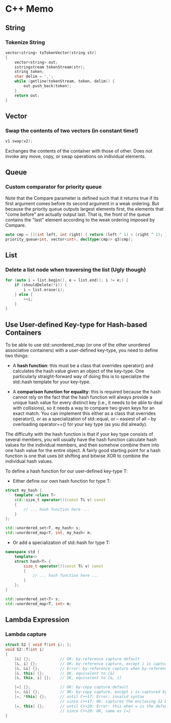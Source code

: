 # C++ Memo

## String

### Tokenize String

```c++
vector<string> toTokenVector(string str)
{
    vector<string> out;
    istringstream tokenStream(str);
    string token;
    char delim = ',';
    while (getline(tokenStream, token, delim)) {
        out.push_back(token);
    }
    return out;
}
```

## Vector

### Swap the contents of two vectors (in constant time!)

```c++
v1.swap(v2);
```

Exchanges the contents of the container with those of other. Does not invoke any move, copy, or swap operations on individual elements.

## Queue

### Custom comparator for priority queue

Note that the Compare parameter is defined such that it returns true if its first argument comes before its second argument in a weak ordering. But because the priority queue outputs largest elements first, the elements that "come before" are actually output last. That is, the front of the queue contains the "last" element according to the weak ordering imposed by Compare.

```c++
auto cmp = [](int left, int right) { return (left ^ 1) < (right ^ 1); };
priority_queue<int, vector<int>, decltype(cmp)> q3(cmp);
```

## List

### Delete a list node when traversing the list (Ugly though)

```c++
for (auto i = list.begin(), e = list.end(); i != e;) {
    if (shouldDelete(*i)) {
        i = list.erase(i);
    } else {
        ++i;
    }
}
```

## Use User-defined Key-type for Hash-based Containers

To be able to use std::unordered_map (or one of the other unordered associative containers) with a user-defined key-type, you need to define two things:

* A **hash function**: this must be a class that overrides operator() and calculates the hash value given an object of the key-type. One particularly straight-forward way of doing this is to specialize the std::hash template for your key-type.

* A **comparison function for equality**: this is required because the hash cannot rely on the fact that the hash function will always provide a unique hash value for every distinct key (i.e., it needs to be able to deal with collisions), so it needs a way to compare two given keys for an exact match. You can implement this either as a class that overrides operator(), or as a specialization of std::equal, or – easiest of all – by overloading operator==() for your key type (as you did already).

The difficulty with the hash function is that if your key type consists of several members, you will usually have the hash function calculate hash values for the individual members, and then somehow combine them into one hash value for the entire object. A fairly good starting point for a hash function is one that uses bit shifting and bitwise XOR to combine the individual hash values.

To define a hash function for our user-defined key-type T:

* Either define our own hash function for type T:

```c++
struct my_hash {
    template <class T>
    std::size_t operator()(const T& v) const
    {
        // ... hash function here ...
    }
};

std::unordered_set<T, my_hash> s;
std::unordered_map<T, int, my_hash> m;
```

* Or add a specialization of std::hash for type T:

```c++
namespace std {
    template<>
    struct hash<T> {
        size_t operator()(const T& v) const
        {
            // ... hash function here ...
        }
    };
}

std::unordered_set<T> s;
std::unordered_map<T, int> m;
```

## Lambda Expression

### Lambda capture

```c++
struct S2 { void f(int i); };
void S2::f(int i)
{
    [&] {};             // OK: by-reference capture default
    [&, i] {};          // OK: by-reference capture, except i is captured by copy
    [&, &i] {};         // Error: by-reference capture when by-reference is the default
    [&, this] {};       // OK, equivalent to [&]
    [&, this, i] {};    // OK, equivalent to [&, i]

    [=] {};             // OK: by-copy capture default
    [=, &i] {};         // OK: by-copy capture, except i is captured by reference
    [=, *this] {};      // until C++17: Error: invalid syntax
                        // since c++17: OK: captures the enclosing S2 by copy
    [=, this] {};       // until C++20: Error: this when = is the default
                        // since C++20: OK, same as [=]
}
```
